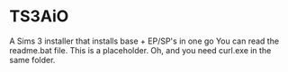 # TS3AiO
A Sims 3 installer that installs base + EP/SP's in one go
You can read the readme.bat file. This is a placeholder.
Oh, and you need curl.exe in the same folder.
